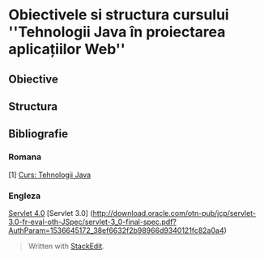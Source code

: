 
# Obiectivele si structura cursului ''Tehnologii Java în proiectarea aplicațiilor Web''
## Obiective
## Structura
## Bibliografie
### Romana
[1] [Curs: Tehnologii Java](https://profs.info.uaic.ro/~acf/tj/slides/)
### Engleza
[Servlet 4.0](https://javaee.github.io/servlet-spec/downloads/servlet-4.0/servlet-4_0_FINAL.pdf)
[Servlet 3.0] (http://download.oracle.com/otn-pub/jcp/servlet-3.0-fr-eval-oth-JSpec/servlet-3_0-final-spec.pdf?AuthParam=1536645172_38ef6632f2b98966d9340121fc82a0a4)

> Written with [StackEdit](https://stackedit.io/).